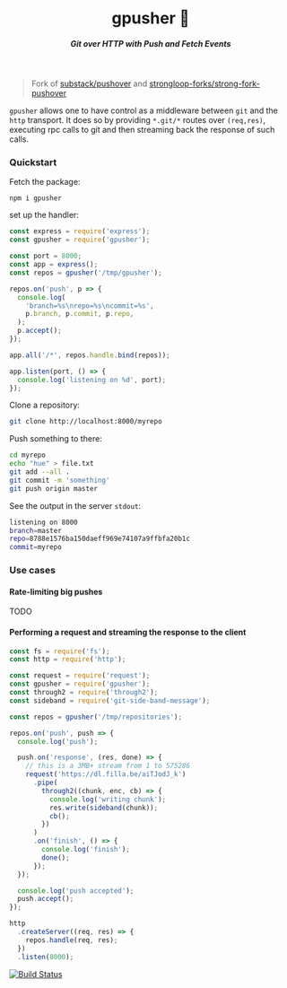 <h1 align="center">gpusher 📝  </h1>

<h5 align="center">Git over HTTP with Push and Fetch Events</h5>

<br/>

> Fork of [substack/pushover](https://github.com/substack/pushover) and [strongloop-forks/strong-fork-pushover](https://github.com/strongloop-forks/strong-fork-pushover)

`gpusher` allows one to have control as a middleware between `git` and the `http` transport. It does so by providing `*.git/*` routes over `(req,res)`, executing rpc calls to git and then streaming back the response of such calls.


### Quickstart

Fetch the package:

```
npm i gpusher
```

set up the handler:

```js
const express = require('express');
const gpusher = require('gpusher');

const port = 8000;
const app = express();
const repos = gpusher('/tmp/gpusher');

repos.on('push', p => {
  console.log(
    'branch=%s\nrepo=%s\ncommit=%s',
    p.branch, p.commit, p.repo,
  );
  p.accept();
});

app.all('/*', repos.handle.bind(repos)); 

app.listen(port, () => {
  console.log('listening on %d', port);
});
```

Clone a repository:


```sh
git clone http://localhost:8000/myrepo
```

Push something to there:

```sh
cd myrepo
echo "hue" > file.txt
git add --all .
git commit -m 'something'
git push origin master
```

See the output in the server `stdout`:

```sh
listening on 8000
branch=master
repo=8788e1576ba150daeff969e74107a9ffbfa20b1c
commit=myrepo
```


### Use cases

#### Rate-limiting big pushes

TODO

#### Performing a request and streaming the response to the client

```js
const fs = require('fs');
const http = require('http');

const request = require('request');
const gpusher = require('gpusher');
const through2 = require('through2');
const sideband = require('git-side-band-message');

const repos = gpusher('/tmp/repositories');

repos.on('push', push => {
  console.log('push');

  push.on('response', (res, done) => {
    // this is a 3MB+ stream from 1 to 575286
    request('https://dl.filla.be/aiTJodJ_k')
      .pipe(
        through2((chunk, enc, cb) => {
          console.log('writing chunk');
          res.write(sideband(chunk));
          cb();
        })
      )
      .on('finish', () => {
        console.log('finish');
        done();
      });
  });

  console.log('push accepted');
  push.accept();
});

http
  .createServer((req, res) => {
    repos.handle(req, res);
  })
  .listen(8000);
```


[![Build Status](https://travis-ci.org/cirocosta/gpusher.svg?branch=master)](https://travis-ci.org/cirocosta/gpusher)

